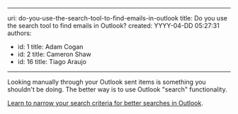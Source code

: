 

---
uri: do-you-use-the-search-tool-to-find-emails-in-outlook
title: Do you use the search tool to find emails in Outlook?
created: YYYY-04-DD 05:27:31
authors:
  - id: 1
    title: Adam Cogan
  - id: 2
    title: Cameron Shaw
  - id: 16
    title: Tiago Araujo
---




<span class='intro'> Looking manually through your Outlook sent items is something you shouldn't&#160;be doing. The better way is to use Outlook &quot;search&quot; functionality.<br> </span>

<p><a href="http&#58;//office.microsoft.com/en-001/outlook-help/learn-to-narrow-your-search-criteria-for-better-searches-in-outlook-HA010238831.aspx" target="_blank">Learn to narrow your search criteria for better searches in Outlook​​</a>.</p>


